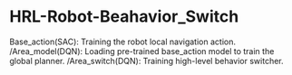 # HRL-Robot-Beahavior_Switch
Base_action(SAC): Training the robot local navigation action.
/Area_model(DQN): Loading pre-trained base_action model to train the global planner.
/Area_switch(DQN): Training high-level behavior switcher.
